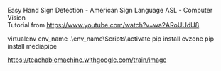 Easy Hand Sign Detection - American Sign Language ASL - Computer Vision
<br>Tutorial from https://www.youtube.com/watch?v=wa2ARoUUdU8


virtualenv env_name
.\env_name\Scripts\activate
pip install cvzone
pip install mediapipe

https://teachablemachine.withgoogle.com/train/image